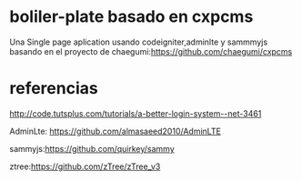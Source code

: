 # boliler-plate basado en cxpcms

Una Single page aplication usando codeigniter,adminlte y sammmyjs 
basando en el proyecto de
chaegumi:https://github.com/chaegumi/cxpcms

# referencias

http://code.tutsplus.com/tutorials/a-better-login-system--net-3461

AdminLte: https://github.com/almasaeed2010/AdminLTE

sammyjs:https://github.com/quirkey/sammy

ztree:https://github.com/zTree/zTree_v3
